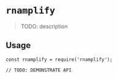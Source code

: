 # `rnamplify`

> TODO: description

## Usage

```
const rnamplify = require('rnamplify');

// TODO: DEMONSTRATE API
```
